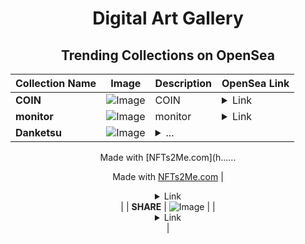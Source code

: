 <div align="center">

# Digital Art Gallery

## Trending Collections on OpenSea

| Collection Name                       | Image                                                                                     | Description                       | OpenSea Link                                                                                          |
|---------------------------------------|-------------------------------------------------------------------------------------------|-----------------------------------|--------------------------------------------------------------------------------------------------------|
| **COIN** | ![Image](https://i.seadn.io/s/raw/files/56321c5044abbaec12d638096ebebee9.png?w=500&auto=format?w=200&auto=format) | COIN | <details><summary>Link</summary>[COIN](https://opensea.io/collection/coin-149)</details> |
| **monitor** | ![Image](https://i.seadn.io/s/raw/files/f844e174835067ddc17818e6e404170e.png?w=500&auto=format?w=200&auto=format) | monitor | <details><summary>Link</summary>[monitor](https://opensea.io/collection/monitor-26)</details> |
| **Danketsu** | ![Image](https://i.seadn.io/s/raw/files/762405d91025d13f59776919f71951ed.jpg?w=500&auto=format?w=200&auto=format) | <details><summary>...

Made with [NFTs2Me.com](h...</summary>...

Made with [NFTs2Me.com](https://nfts2me.com/)</details> | <details><summary>Link</summary>[Danketsu](https://opensea.io/collection/danketsu-32)</details> |
| **SHARE** | ![Image](https://i.seadn.io/s/raw/files/bcd18e6cd2c8c51c37c9ba88f154e253.jpg?w=500&auto=format?w=200&auto=format) |  | <details><summary>Link</summary>[SHARE](https://opensea.io/collection/share-3319)</details> |

</div>